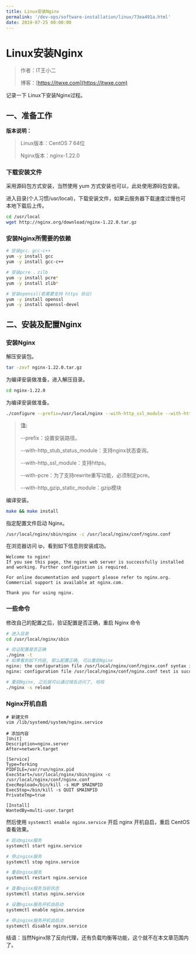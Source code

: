 ```yaml
---
title: Linux安装Nginx
permalink: '/dev-ops/software-installation/linux/73ea491a.html'
date: 2019-07-25 00:00:00
---
```


# Linux安装Nginx

> 作者：IT王小二
>
> 博客：[https://itwxe.com](https://itwxe.com)

记录一下 Linux下安装Nginx过程。

## 一、准备工作

**版本说明：**

> Linux版本：CentOS 7 64位
>
> Nginx版本：nginx-1.22.0

### 下载安装文件

采用源码包方式安装，当然使用 yum 方式安装也可以，此处使用源码包安装。

进入目录(个人习惯/usr/local)，下载安装文件，如果云服务器下载速度过慢也可本地下载后上传。

```bash
cd /usr/local
wget http://nginx.org/download/nginx-1.22.0.tar.gz
```

### 安装Nginx所需要的依赖

```bash
# 安装gcc、gcc-c++
yum -y install gcc
yum -y install gcc-c++

# 安装pcre 、zilb
yum -y install pcre*
yum -y install zlib*

# 安装openssl(若需要支持 https 协议)
yum -y install openssl
yum -y install openssl-devel
```

## 二、安装及配置Nginx

### 安装Nginx

解压安装包。

```bash
tar -zxvf nginx-1.22.0.tar.gz
```

为编译安装做准备，进入解压目录。

```bash
cd nginx-1.22.0
```

为编译安装做准备。

``` bash
./configure --prefix=/usr/local/nginx --with-http_ssl_module --with-http_stub_status_module --with-pcre --with-http_gzip_static_module
```

> **注:**
>
> --prefix：设置安装路径。
>
> --with-http_stub_status_module：支持nginx状态查询。
>
> --with-http_ssl_module：支持https。
>
> --with-pcre：为了支持rewrite重写功能，必须制定pcre。
>
> --with-http_gzip_static_module：gzip模块

编译安装。

```bash
make && make install
```

指定配置文件启动 Nginx。

```bash
/usr/local/nginx/sbin/nginx -c /usr/local/nginx/conf/nginx.conf
```

在浏览器访问 ip，看到如下信息则安装成功。

```
Welcome to nginx!
If you see this page, the nginx web server is successfully installed and working. Further configuration is required.

For online documentation and support please refer to nginx.org.
Commercial support is available at nginx.com.

Thank you for using nginx.
```

### 一些命令

修改自己的配置之后，验证配置是否正确，重启 Nginx 命令

```bash
# 进入目录
cd /usr/local/nginx/sbin

# 验证配置是否正确
./nginx -t
# 如果看到如下内容, 那么配置正确, 可以重启Nginx
nginx: the configuration file /usr/local/nginx/conf/nginx.conf syntax is ok
nginx: configuration file /usr/local/nginx/conf/nginx.conf test is successful

# 重启Nginx, 之后就可以通过域名访问了, 哈哈
./nginx -s reload
```

### Nginx开机自启

```
# 新建文件
vim /lib/systemd/system/nginx.service

# 添加内容
[Unit]
Description=nginx.server
After=network.target

[Service]
Type=forking
PIDFILE=/var/run/nginx.pid
ExecStart=/usr/local/nginx/sbin/nginx -c /usr/local/nginx/conf/nginx.conf
ExecRepload=/bin/kill -s HUP $MAINPID
ExecStop=/bin/kill -s QUIT $MAINPID
PrivateTmp=true

[Install]
WantedBy=multi-user.target
```

然后使用 `systemctl enable nginx.service` 开启 nginx 开机自启，重启 CentOS 查看效果。

```bash
# 启动nginx服务
systemctl start nginx.service

# 停止nginx服务
systemctl stop nginx.service

# 重启nginx服务
systemctl restart nginx.service

# 查看nginx服务当前状态
systemctl status nginx.service

# 设置nginx服务开机自启动
systemctl enable nginx.service

# 停止nginx服务开机自启动
systemctl disable nginx.service
```

结语：当然Nginx除了反向代理，还有负载均衡等功能，这个就不在本文章范围内了。

